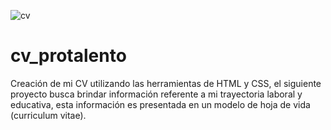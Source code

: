 ![cv](https://user-images.githubusercontent.com/119002503/211903428-d3d1d935-8449-4d5a-a3e5-434d369e132c.PNG)
# cv_protalento
Creación de mi CV utilizando las herramientas de HTML y CSS,
el siguiente proyecto busca brindar información referente a mi trayectoria laboral y educativa,
esta información es presentada en un modelo de hoja de vida (curriculum vitae). 
